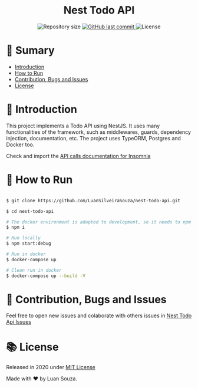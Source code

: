 <h1 align="center" style="display:flex;align-items:center;justify-content:center;">
Nest Todo API
</h1>

<p  align="center">
  <img  alt="Repository size"  src="https://img.shields.io/github/repo-size/LuanSilveiraSouza/nest-todo-api?color=282A36&style=for-the-badge">

  <a  href="https://github.com/LuanSilveiraSouza/nest-todo-api/commits/master">
    <img  alt="GitHub last commit"  src="https://img.shields.io/github/last-commit/LuanSilveiraSouza/nest-todo-api?color=282A36&style=for-the-badge">
  </a>

  <img  alt="License"  src="https://img.shields.io/badge/license-MIT-282A36?&style=for-the-badge">
</p>

# :pushpin: Sumary

* [Introduction](#paperclip-introduction)
* [How to Run](#rocket-how-to-use)
* [Contribution, Bugs and Issues](#bug-contribution-bugs-and-issues)
* [License](#books-license)

# :paperclip: Introduction

This project implements a Todo API using NestJS. It uses many functionalities of the framework, such as middlewares, guards, dependency injection, documentation, etc. 
The project uses TypeORM, Postgres and Docker too.

Check and import the [API calls documentation for Insomnia](./docs/Insomnia)

# :rocket: How to Run

```bash

$ git clone https://github.com/LuanSilveiraSouza/nest-todo-api.git

$ cd nest-todo-api

# The docker environment is adapted to development, so it needs to npm install outside it
$ npm i

# Run locally
$ npm start:debug

# Run in docker
$ docker-compose up 

# Clean run in docker
$ docker-compose up --build -V

```

# :bug: Contribution, Bugs and Issues

Feel free to open new issues and colaborate with others issues in [Nest Todo Api Issues](https://github.com/LuanSilveiraSouza/nest-todo-api/issues)

# :books: License

Released in 2020 under [MIT License](https://opensource.org/licenses/MIT)

Made with :heart: by Luan Souza.
